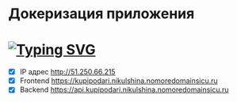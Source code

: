 # Докеризация приложения
# [![Typing SVG](https://readme-typing-svg.demolab.com?font=Fira+Code&weight=700&pause=1000&color=0983F7&width=435&lines=%D0%94%D0%BE%D0%BA%D0%B5%D1%80%D0%B8%D0%B7%D0%B0%D1%86%D0%B8%D1%8F+%D0%BF%D1%80%D0%B8%D0%BB%D0%BE%D0%B6%D0%B5%D0%BD%D0%B8%D1%8F)](https://kupipodari.nikulshina.nomoredomainsicu.ru/)

- [X] IP адрес http://51.250.66.215    
- [X] Frontend https://kupipodari.nikulshina.nomoredomainsicu.ru    
- [X] Backend https://api.kupipodari.nikulshina.nomoredomainsicu.ru